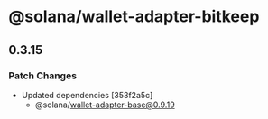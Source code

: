 # @solana/wallet-adapter-bitkeep

## 0.3.15

### Patch Changes

-   Updated dependencies [353f2a5c]
    -   @solana/wallet-adapter-base@0.9.19
